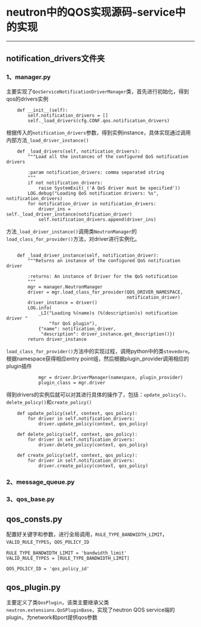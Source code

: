 # neutron中的QOS实现源码-service中的实现

------------------------------------------------------------------

## **notification_drivers文件夹**

### **1、manager.py**

主要实现了`QosServiceNotificationDriverManager`类，首先进行初始化，得到qos的drivers实例


```
    def __init__(self):
        self.notification_drivers = []
        self._load_drivers(cfg.CONF.qos.notification_drivers)

```

根据传入的`notification_drivers`参数，得到实例instance，具体实现通过调用内部方法`_load_driver_instance()`

```
    def _load_drivers(self, notification_drivers):
        """Load all the instances of the configured QoS notification drivers

        :param notification_drivers: comma separated string
        """
        if not notification_drivers:
            raise SystemExit(_('A QoS driver must be specified'))
        LOG.debug("Loading QoS notification drivers: %s", notification_drivers)
        for notification_driver in notification_drivers:
            driver_ins = self._load_driver_instance(notification_driver)
            self.notification_drivers.append(driver_ins)

```

方法`_load_driver_instance()`调用类`NeutronManager`的`load_class_for_provider()`方法，对driver进行实例化。


```

    def _load_driver_instance(self, notification_driver):
        """Returns an instance of the configured QoS notification driver

        :returns: An instance of Driver for the QoS notification
        """
        mgr = manager.NeutronManager
        driver = mgr.load_class_for_provider(QOS_DRIVER_NAMESPACE,
                                             notification_driver)
        driver_instance = driver()
        LOG.info(
            _LI("Loading %(name)s (%(description)s) notification driver "
                "for QoS plugin"),
            {"name": notification_driver,
             "description": driver_instance.get_description()})
        return driver_instance

```

`load_class_for_provider()`方法中的实现过程，调用python中的类`stevedore`。根据namespace获得相应entry point组，然后根据plugin_provider调用相应的plugin插件

```
            mgr = driver.DriverManager(namespace, plugin_provider)
            plugin_class = mgr.driver

```



得到drivers的实例后就可以对其进行具体的操作了，包括：`update_policy()`、`delete_policy()`和`create_policy()`

```
    def update_policy(self, context, qos_policy):
        for driver in self.notification_drivers:
            driver.update_policy(context, qos_policy)

```




```
    def delete_policy(self, context, qos_policy):
        for driver in self.notification_drivers:
            driver.delete_policy(context, qos_policy)
```


```
    def create_policy(self, context, qos_policy):
        for driver in self.notification_drivers:
            driver.create_policy(context, qos_policy)

```

### **2、message_queue.py**












### **3、qos_base.py**

















## **qos_consts.py**

配置好关键字和参数，进行全局调用，`RULE_TYPE_BANDWIDTH_LIMIT`，`VALID_RULE_TYPES`，`QOS_POLICY_ID`

```
RULE_TYPE_BANDWIDTH_LIMIT = 'bandwidth_limit'
VALID_RULE_TYPES = [RULE_TYPE_BANDWIDTH_LIMIT]

QOS_POLICY_ID = 'qos_policy_id'

```

## **qos_plugin.py**

主要定义了类`QosPlugin`，该类主要继承父类`neutron.extensions.QoSPluginBase`，实现了neutron QOS service端的plugin，为network和port提供qos参数









